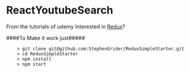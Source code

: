 # ReactYoutubeSearch

From the tutorials of udemy
Interested in [Redux](https://www.udemy.com/react-redux/)?

####To Make it work just#####

```
	> git clone git@github.com:StephenGrider/ReduxSimpleStarter.git
	> cd ReduxSimpleStarter
	> npm install
	> npm start
```
